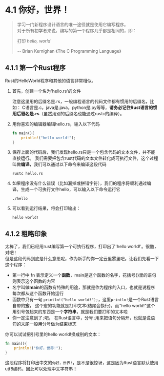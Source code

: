 # 4.1 你好，世界！

> 学习一门新程序设计语言的唯一途径就是使用它编写程序。  
> 对于所有初学者来说，编写的第一个程序几乎都是相同的，即：    
>  
> 打印 *hello, world*  
>
> -- Brian Kernighan 《The C Programming Language》

## 4.1.1 第一个Rust程序

Rust的HelloWorld程序和其他的语言非常相似。  
1. 首先，创建一个名为'hello.rs'的文件

    注意这里用的后缀名是.rs，一般编程语言的代码文件都有惯用的后缀名，比如：
    C语言是.c，java是.java，python是.py等等，**请务必记住Rust语言的惯用后缀名是.rs**（虽然用别的后缀名也能通过rustc的编译）。  

2. 用你喜欢的编辑器编辑hello.rs，输入以下代码

    ```rust
    fn main(){
        println!("hello world!");
    }
    ```

3. 保存上面的代码后，我们发现hello.rs只是一个包含代码的文本文件，并不能直接运行。
我们需要把包含rust代码的文本文件转化成可执行文件，这个过程叫做**编译**，我们可以通过以下命令来编译这段代码

    ```
    rustc hello.rs
    ```

4. 如果程序没有什么错误（比如漏掉或拼错字符），我们的程序将顺利通过编译，生成一个可执行文件hello，可以输入以下命令运行它

    ```
    ./hello
    ```

5. 可以看到运行结果，将会打印输出：

    ```
    hello world!
    ```

## 4.1.2 粗略印象

太棒了，我们已经用rust编写第一个可执行程序，打印出了'hello world!'。很酷，对吧！  
但是这段代码到底是什么意思呢，作为新手的你一定云里雾里吧，让我们先看一下这个程序：

- 第一行中 fn 表示定义一个**函数**，main是这个函数的名字，花括号{}里的语句则表示这个函数的内容
- 名字叫做**main**的函数有特殊的用途，那就是作为程序的入口，也就是说程序每次都从这个函数开始运行
- 函数中只有一句 ```println!("hello world!");```，这里```println!```是一个Rust语言自带的**宏**，
这个宏的功能就是打印文本(结尾会换行)，而"hello world!"这个用引号包起来的东西是一个**字符串**，就是我们要打印的文本啦
- 你一定注意到了```;```吧， 在Rust语言中，分号```;```用来把语句分隔开，也就是说语句的末尾一般用分号做为结束标志

你可以试试把引号里的hello world!换成别的文本：

```rust
fn main(){
    println!("你好，世界!");
}
```

这段程序将打印出中文的```你好，世界!```，是不是很惊讶，这是因为Rust语言默认使用utf8编码，因此可以处理中文字符串！  
